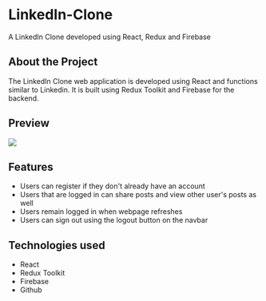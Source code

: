 # LinkedIn-Clone
A LinkedIn Clone developed using React, Redux and Firebase


## About the Project
The LinkedIn Clone web application is developed using React and functions similar to Linkedin. It is built using Redux Toolkit and Firebase for the backend.

## Preview 
<img src="http://g.recordit.co/26jFao2ggw.gif" ><br>

## Features
- Users can register if they don't already have an account
- Users that are logged in can share posts and view other user's posts as well
- Users remain logged in when webpage refreshes
- Users can sign out using the logout button on the navbar

## Technologies used
- React
- Redux Toolkit
- Firebase
- Github

